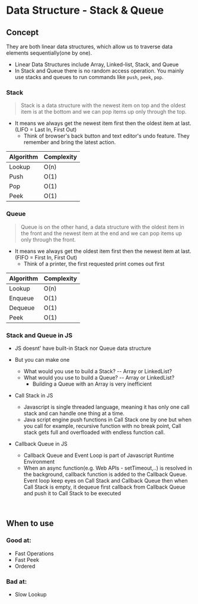 # Data Structure - Stack & Queue

## Concept

They are both linear data structures, which allow us to traverse data elements sequentially(one by one).

- Linear Data Structures include Array, Linked-list, Stack, and Queue
- In Stack and Queue there is no random access operation. You mainly use stacks and queues to run commands like `push`, `peek`, `pop`.

### Stack

> Stack is a data structure with the newest item on top and the oldest item is at the bottom and we can pop items up only through the top.

- It means we always get the newest item first then the oldest item at last. (LIFO = Last In, First Out)
  - Think of browser's back button and text editor's undo feature. They remember and bring the latest action.

| Algorithm | Complexity |
| --------- | ---------- |
| Lookup    | O(n)       |
| Push      | O(1)       |
| Pop       | O(1)       |
| Peek      | O(1)       |

### Queue

> Queue is on the other hand, a data structure with the oldest item in the front and the newest item at the end and we can pop items up only through the front.

- It means we always get the oldest item first then the newest item at last. (FIFO = First In, First Out)
  - Think of a printer, the first requested print comes out first

| Algorithm | Complexity |
| --------- | ---------- |
| Lookup    | O(n)       |
| Enqueue   | O(1)       |
| Dequeue   | O(1)       |
| Peek      | O(1)       |

### Stack and Queue in JS

- JS doesnt' have built-in Stack nor Queue data structure
- But you can make one

  - What would you use to build a Stack? -- Array or LinkedList?
  - What would you use to build a Queue? -- Array or LinkedList?
    - Building a Queue with an Array is very inefficient

- Call Stack in JS

  - Javascript is single threaded language, meaning it has only one call stack and can handle one thing at a time.
  - Java script engine push functions in Call Stack one by one but when you call for example, recursive function with no break point, Call stack gets full and overfloaded with endless function call.

- Callback Queue in JS
  - Callback Queue and Event Loop is part of Javascript Runtime Environment
  - When an async function(e.g. Web APIs - setTimeout,..) is resolved in the background, callback function is added to the Callback Queue. Event loop keep eyes on Call Stack and Callback Queue then when Call Stack is empty, it dequeue first callback from Callback Queue and push it to Call Stack to be executed

<br />

## When to use

### Good at:

- Fast Operations
- Fast Peek
- Ordered

### Bad at:

- Slow Lookup
